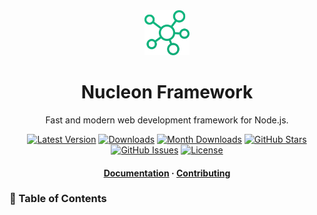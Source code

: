 <div align="center">
  <img src="public/logo.png" width="72">

  <h1>Nucleon Framework</h1>

  <p align="center">Fast and modern web development framework for Node.js.</p>

  <p align="center">
    <a href="https://www.npmjs.com/package/@nucleon/core" target="_blank"><img src="https://img.shields.io/npm/v/@nucleon/core.svg?style=flat-square&labelColor=333842&color=8b5cf6" alt="Latest Version"></a>
    <a href="https://www.npmjs.com/package/@nucleon/core" target="_blank"><img src="https://img.shields.io/npm/dt/@nucleon/core.svg?style=flat-square&labelColor=333842&color=3b82f6" alt="Downloads"></a>
    <a href="https://www.npmjs.com/package/@nucleon/core" target="_blank"><img src="https://img.shields.io/npm/dm/@nucleon/core.svg?style=flat-square&labelColor=333842&color=3b82f6" alt="Month Downloads"></a>
    <a href="https://github.com/nucleonjs/nucleon" target="_blank"><img src="https://img.shields.io/github/stars/nucleonjs/nucleon?style=flat-square&labelColor=333842&color=3b82f6" alt="GitHub Stars"></a>
    <a href="https://github.com/nucleonjs/nucleon" target="_blank"><img src="https://img.shields.io/github/issues/nucleonjs/nucleon?style=flat-square&labelColor=333842&color=22c55e" alt="GitHub Issues"></a>
    <a href="https://www.npmjs.com/package/@nucleon/core" target="_blank"><img src="https://img.shields.io/npm/l/@nucleon/core.svg?style=flat-square&labelColor=333842&color=22c55e" alt="License"></a>
  </p>

  <h4>
    <a href="#">Documentation</a>
    <span> · </span>
    <a href="#contributing">Contributing</a>
  </h4>
</div>

<!-- omit in toc -->
### 📓 Table of Contents